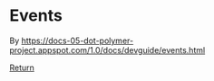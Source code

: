 # Events 

By https://docs-05-dot-polymer-project.appspot.com/1.0/docs/devguide/events.html

[Return](https://github.com/XinyueZ/hello-polymer/blob/master/README.md)